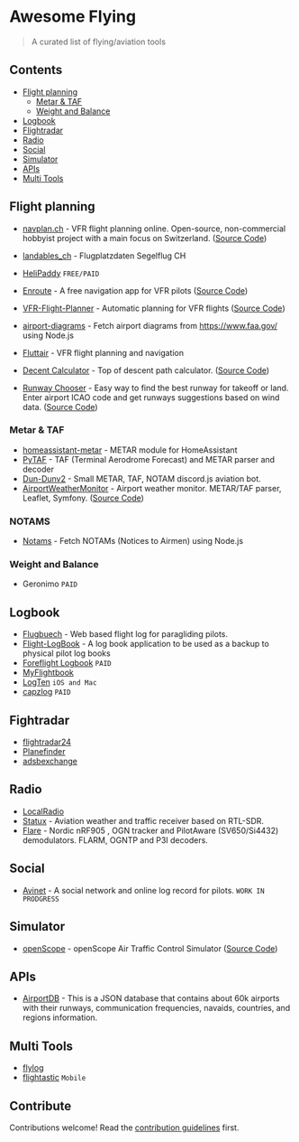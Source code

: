 # Awesome Flying

> A curated list of flying/aviation tools 


## Contents
- [Flight planning](#flight-planning)
  - [Metar & TAF](#metar--taf) 
  - [Weight and Balance](#weight-and-balance)
- [Logbook](#logbook)
- [Flightradar](#fightradar)
- [Radio](#radio)
- [Social](#social)
- [Simulator](#simulator)
- [APIs](#apis)
- [Multi Tools](#multi-tools)

## Flight planning
- [navplan.ch](navplan.ch) - VFR flight planning online. Open-source, non-commercial hobbyist project with a main focus on Switzerland. ([Source Code](https://github.com/opacopac/navplan))
- [landables_ch](https://github.com/whiteroom/landables_ch) - Flugplatzdaten Segelflug CH
- [HeliPaddy](https://helipaddy.com) `FREE/PAID`

- [Enroute](https://akaflieg-freiburg.github.io/enroute/) - A free navigation app for VFR pilots ([Source Code](https://github.com/Akaflieg-Freiburg/enroute))
- [VFR-Flight-Planner](http://www.flyvfr.com) - Automatic planning for VFR flights ([Source Code](https://github.com/amilich/VFR-Flight-Planner))

- [airport-diagrams](https://github.com/fdesjardins/airport-diagrams) - Fetch airport diagrams from https://www.faa.gov/ using Node.js
- [Fluttair](https://github.com/acrovato/fluttair) - VFR flight planning and navigation

- [Decent Calculator](https://descent.vercel.app) - Top of descent path calculator. ([Source Code](https://github.com/epranka/descent-app))
- [Runway Chooser](https://runway.airportdb.io) - Easy way to find the best runway for takeoff or land. Enter airport ICAO code and get runways suggestions based on wind data. ([Source Code](https://github.com/epranka/runway-app))

### Metar & TAF
- [homeassistant-metar](https://github.com/lfasci/homeassistant-metar) - METAR module for HomeAssistant
- [PyTAF](https://github.com/dmbaturin/pytaf) - TAF (Terminal Aerodrome Forecast) and METAR parser and decoder
- [Dun-Dunv2](https://github.com/Siaff/DunDunv2) - Small METAR, TAF, NOTAM discord.js aviation bot.
- [AirportWeatherMonitor](https://wxmonitor.aero) - Airport weather monitor. METAR/TAF parser, Leaflet, Symfony. ([Source Code](https://github.com/dkozickis/AirportWeatherMonitor))

### NOTAMS
- [Notams](https://github.com/fdesjardins/notams) - Fetch NOTAMs (Notices to Airmen) using Node.js

### Weight and Balance
- Geronimo `PAID`

## Logbook
- [Flugbuech](https://github.com/dbrgn/flugbuech) - Web based flight log for paragliding pilots.
- [Flight-LogBook](https://github.com/JamesStallworthy/Flight-LogBook) - A log book application to be used as a backup to physical pilot log books
- [Foreflight Logbook](https://foreflight.com/products/logbook/) `PAID`
- [MyFlightbook](https://myflightbook.com)
- [LogTen](https://coradine.com) `iOS and Mac`
- [capzlog](https://capzlog.aero ) `PAID`

## Fightradar
- [flightradar24](https://www.flightradar24.com)
- [Planefinder](https://planefinder.net)
- [adsbexchange](https://globe.adsbexchange.com)

## Radio
- [LocalRadio](https://github.com/dsward2/LocalRadio)
- [Statux](https://github.com/cyoung/stratux) - Aviation weather and traffic receiver based on RTL-SDR.
- [Flare](https://github.com/lyusupov/flare) - Nordic nRF905 , OGN tracker and PilotAware (SV650/Si4432) demodulators. FLARM, OGNTP and P3I decoders.

## Social
- [Avinet](https://github.com/frdwhite24/avinet-api) - A social network and online log record for pilots. `WORK IN PRODGRESS`

## Simulator
- [openScope](http://www.openscope.io) - openScope Air Traffic Control Simulator ([Source Code](https://github.com/openscope/openscope))

## APIs
- [AirportDB](https://airportdb.io) - This is a JSON database that contains about 60k airports with their runways, communication frequencies, navaids, countries, and regions information.


## Multi Tools
- [flylog](flylog.io)
- [flightastic](https://flightastic.com) `Mobile`

## Contribute

Contributions welcome! Read the [contribution guidelines](contributing.md) first.
